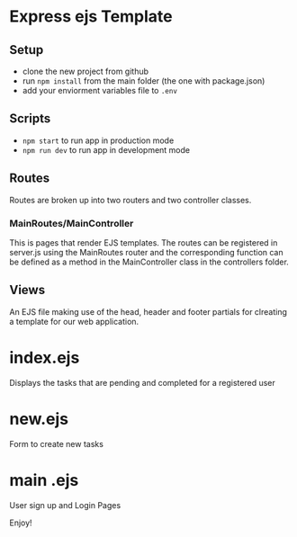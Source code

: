 # Express ejs Template

## Setup

- clone the new project from github
- run `npm install` from the main folder (the one with package.json)
- add your enviorment variables file to `.env`

## Scripts

- `npm start` to run app in production mode
- `npm run dev` to run app in development mode

## Routes

Routes are broken up into two routers and two controller classes.

### MainRoutes/MainController

This is pages that render EJS templates. The routes can be registered in server.js using the MainRoutes router and the corresponding function can be defined as a method in the MainController class in the controllers folder.

## Views

An EJS file making use of the head, header and footer partials for clreating a template for our web application.

 # index.ejs 
Displays the tasks that are pending and completed for a registered user

 # new.ejs 
Form to create new tasks 

 # main .ejs 
User sign up and Login Pages




Enjoy!
